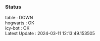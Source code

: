 ### Status


table : DOWN  
hogwarts : OK  
icy-bot : OK  
Latest Update : 2024-03-11 12:13:49.153505
